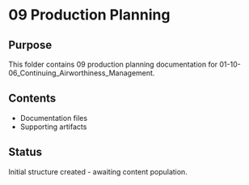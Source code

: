 # 09 Production Planning

## Purpose
This folder contains 09 production planning documentation for 01-10-06_Continuing_Airworthiness_Management.

## Contents
- Documentation files
- Supporting artifacts

## Status
Initial structure created - awaiting content population.
